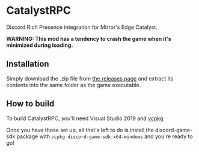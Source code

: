 # CatalystRPC
Discord Rich Presence integration for Mirror's Edge Catalyst.

**WARNING: This mod has a tendency to crash the game when it's minimized during loading.**

## Installation
Simply download the .zip file from [the releases page](https://github.com/RubberDuckShobe/CatalystRPC/releases) and extract its contents into the same folder as the game executable.

## How to build
To build CatalystRPC, you'll need Visual Studio 2019 and [vcpkg](https://github.com/microsoft/vcpkg).

Once you have those set up, all that's left to do is install the discord-game-sdk package with ``vcpkg discord-game-sdk:x64-windows`` and you're ready to go!
